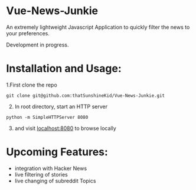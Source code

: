 # Vue-News-Junkie

An extremely lightweight Javascript Application to quickly filter the news to your preferences.

Development in progress.

# Installation and Usage:
 1.First clone the repo
 ```
 git clone git@github.com:thatSunshineKid/Vue-News-Junkie.git
```
 2. In root directory, start an HTTP server
```
python -m SimpleHTTPServer 8080
```

 3. and visit [localhost:8080](http://localhost:8080) to browse locally


# Upcoming Features:
 - integration with Hacker News
 - live filtering of stories
 - live changing of subreddit Topics




